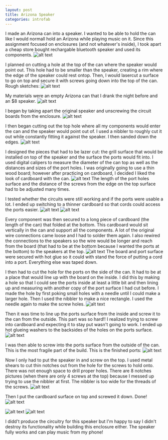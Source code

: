 ```yaml
---
layout: post
title: Arizona Speaker
categories: introfab  
---
```


I made an Arizona can into a speaker. I wanted to be able to hold the can like I would normall hold an Arizona while playing music on it. Since this assignment focused on enclosures (and not whatever's inside), I took apart a cheap store bought rechargable bluetooth speaker and used its components.
![alt text](https://raw.githubusercontent.com/jirrian/jirrian.github.io/master/images/introfab/arizonaSpeaker/finished.jpg)

I planned on cutting a hole at the top of the can where the speaker would point out. This hole had to be smaller than the speaker, creating a rim where the edge of the speaker could rest ontop. Then, I would lasercut a surface to go on top and secure it with screws going down into the top of the can.
Rough sketches:
![alt text](https://raw.githubusercontent.com/jirrian/jirrian.github.io/master/images/introfab/arizonaSpeaker/finished.jpg)

My materials were an empty Arizona can that I drank the night before and an $8 speaker.
![alt text](https://github.com/jirrian/jirrian.github.io/blob/master/images/introfab/arizonaSpeaker/raw_materials.jpg?raw=true)

I began by taking apart the original speaker and unscrewing the circuit boards from the enclosure.
![alt text](https://raw.githubusercontent.com/jirrian/jirrian.github.io/master/images/introfab/arizonaSpeaker/original_speaker.jpg)

I then began cutting out the top hole where all my components would enter the can and the speaker would point out of. I used a nibbler to roughly cut it out while constantly fitting it against the speaker. I then sanded down the edges.
![alt text](https://github.com/jirrian/jirrian.github.io/blob/master/images/introfab/arizonaSpeaker/top_hole?raw=true)

I designed the pieces that had to be lazer cut: the grill surface that would be installed on top of the speaker and the surface the ports would fit into. I used digital calipers to measure the diameter of the can top as well as the distances and sizes of the port holes. I was originally going to use a thin wood board; however after practicing on cardboard, I decided I liked the look of cardboard with the can.
![alt text](https://raw.githubusercontent.com/jirrian/jirrian.github.io/master/images/introfab/arizonaSpeaker/lazercut_parts.jpg)
The length of the port holes surface and the distance of the screws from the edge on the top surface had to be adjusted many times.

I tested whether the circuits were still working and if the ports were usable a lot. I ended up switching to a thinner cardboard so that cords could access the ports easier.
![alt text](https://raw.githubusercontent.com/jirrian/jirrian.github.io/master/images/introfab/arizonaSpeaker/testing_port_holes.jpg)
![alt text](https://raw.githubusercontent.com/jirrian/jirrian.github.io/master/images/introfab/arizonaSpeaker/cardboard_thickness.jpg)

Every component was then secured to a long piece of cardboard (the length of the can) that folded at the bottom. This cardboard would sit vertically in the can and support all the components. A lot of the original wire connections came loose and I had to solder them again. I also rewired the connections to the speakers so the wire would be longer and reach from the board (that had to be at the bottom because I wanted the ports at the bottom) to the speakers at the top.
![alt text](https://github.com/jirrian/jirrian.github.io/blob/master/images/introfab/arizonaSpeaker/insides.jpg?raw=true)
The board and port surface were secured with hot glue so it could with stand the force of putting a cord into a port. Everything else was taped down.

I then had to cut the hole for the ports on the side of the can. It had to be at a place that would line up with the board on the inside. I did this by making a hole so that I could see the ports inside at least a little bit and then lining up and measuring with another copy of the port surface I had cut before. 
I made the hole by first poking small holes with a needle until I could make a larger hole. Then I used the nibbler to make a nice rectangle. I used the needle again to make the screw holes.
![alt text](https://raw.githubusercontent.com/jirrian/jirrian.github.io/master/images/introfab/arizonaSpeaker/hole_cutting_process.jpg)

Then it was time to line up the ports surface from the inside and screw it to the can from the outside. This part was so hard!! I realized trying to screw into cardboard and expecting it to stay put wasn't going to work. I ended up hot glueing washers to the backsides of the holes on the ports surface.
![alt text](https://raw.githubusercontent.com/jirrian/jirrian.github.io/master/images/introfab/arizonaSpeaker/glued_board_washers.jpg)

I was then able to screw into the ports surface from the outside of the can. This is the most fragile part of the build. This is the finished ports:
![alt text](https://raw.githubusercontent.com/jirrian/jirrian.github.io/master/images/introfab/arizonaSpeaker/ports.jpg)

Now I only had to put the speaker in and screw on the top. I used metal shears to cut thin notches out from the hole for the screws to hold onto. There was not enough space to drill proper holes. There are 8 notches pictures (when there are only 4 screws at the top) because I messed up trying to use the nibbler at first. The nibbler is too wide for the threads of the screws.
![alt text](https://raw.githubusercontent.com/jirrian/jirrian.github.io/master/images/introfab/arizonaSpeaker/top_screw_notches.jpg)

Then I put the cardboard surface on top and screwed it down. Done!
![alt text](https://raw.githubusercontent.com/jirrian/jirrian.github.io/master/images/introfab/arizonaSpeaker/finished_top.jpg)

![alt text](https://raw.githubusercontent.com/jirrian/jirrian.github.io/master/images/introfab/arizonaSpeaker/finished2.jpg)
![alt text](https://raw.githubusercontent.com/jirrian/jirrian.github.io/master/images/introfab/arizonaSpeaker/finished3.jpg)

I didd't produce the circuitry for this speaker but I'm happy to say I didn't destroy its functionality while building this enclosure either. The speaker fully works and can play music from my phone!



